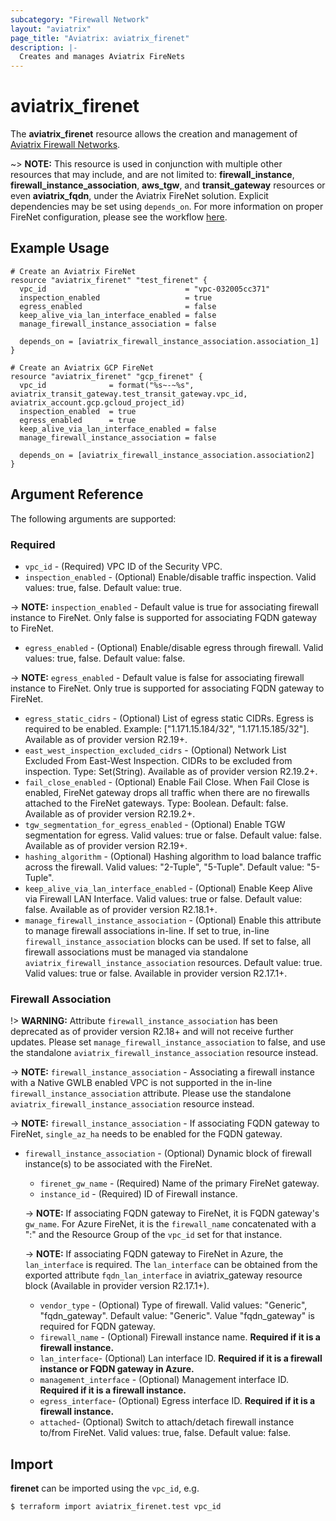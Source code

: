 ```yaml
---
subcategory: "Firewall Network"
layout: "aviatrix"
page_title: "Aviatrix: aviatrix_firenet"
description: |-
  Creates and manages Aviatrix FireNets
---
```


# aviatrix_firenet

The **aviatrix_firenet** resource allows the creation and management of [Aviatrix Firewall Networks](https://docs.aviatrix.com/HowTos/firewall_network_faq.html).

~> **NOTE:** This resource is used in conjunction with multiple other resources that may include, and are not limited to: **firewall_instance**, **firewall_instance_association**, **aws_tgw**, and **transit_gateway** resources or even **aviatrix_fqdn**, under the Aviatrix FireNet solution. Explicit dependencies may be set using `depends_on`. For more information on proper FireNet configuration, please see the workflow [here](https://docs.aviatrix.com/HowTos/firewall_network_workflow.html).

## Example Usage

```hcl
# Create an Aviatrix FireNet
resource "aviatrix_firenet" "test_firenet" {
  vpc_id                               = "vpc-032005cc371"
  inspection_enabled                   = true
  egress_enabled                       = false
  keep_alive_via_lan_interface_enabled = false
  manage_firewall_instance_association = false

  depends_on = [aviatrix_firewall_instance_association.association_1]
}
```

```hcl
# Create an Aviatrix GCP FireNet
resource "aviatrix_firenet" "gcp_firenet" {
  vpc_id              = format("%s~-~%s", aviatrix_transit_gateway.test_transit_gateway.vpc_id, aviatrix_account.gcp.gcloud_project_id)
  inspection_enabled  = true
  egress_enabled      = true
  keep_alive_via_lan_interface_enabled = false
  manage_firewall_instance_association = false

  depends_on = [aviatrix_firewall_instance_association.association2]
}
```

## Argument Reference

The following arguments are supported:

### Required
* `vpc_id` - (Required) VPC ID of the Security VPC.
* `inspection_enabled` - (Optional) Enable/disable traffic inspection. Valid values: true, false. Default value: true.

-> **NOTE:** `inspection_enabled` - Default value is true for associating firewall instance to FireNet. Only false is supported for associating FQDN gateway to FireNet.

* `egress_enabled` - (Optional) Enable/disable egress through firewall. Valid values: true, false. Default value: false.

-> **NOTE:** `egress_enabled` - Default value is false for associating firewall instance to FireNet. Only true is supported for associating FQDN gateway to FireNet.

* `egress_static_cidrs` - (Optional) List of egress static CIDRs. Egress is required to be enabled. Example: ["1.171.15.184/32", "1.171.15.185/32"]. Available as of provider version R2.19+.
* `east_west_inspection_excluded_cidrs` - (Optional) Network List Excluded From East-West Inspection. CIDRs to be excluded from inspection. Type: Set(String). Available as of provider version R2.19.2+.
* `fail_close_enabled` - (Optional) Enable Fail Close. When Fail Close is enabled, FireNet gateway drops all traffic when there are no firewalls attached to the FireNet gateways. Type: Boolean. Default: false. Available as of provider version R2.19.2+.
* `tgw_segmentation_for_egress_enabled` - (Optional) Enable TGW segmentation for egress. Valid values: true or false. Default value: false. Available as of provider version R2.19+.
* `hashing_algorithm` - (Optional) Hashing algorithm to load balance traffic across the firewall. Valid values: "2-Tuple", "5-Tuple". Default value: "5-Tuple".
* `keep_alive_via_lan_interface_enabled` - (Optional) Enable Keep Alive via Firewall LAN Interface. Valid values: true or false. Default value: false. Available as of provider version R2.18.1+.
* `manage_firewall_instance_association` - (Optional) Enable this attribute to manage firewall associations in-line. If set to true, in-line `firewall_instance_association` blocks can be used. If set to false, all firewall associations must be managed via standalone `aviatrix_firewall_instance_association` resources. Default value: true. Valid values: true or false. Available in provider version R2.17.1+.

### Firewall Association

!> **WARNING:** Attribute `firewall_instance_association` has been deprecated as of provider version R2.18+ and will not receive further updates. Please set `manage_firewall_instance_association` to false, and use the standalone `aviatrix_firewall_instance_association` resource instead.

-> **NOTE:** `firewall_instance_association` - Associating a firewall instance with a Native GWLB enabled VPC is not supported in the in-line `firewall_instance_association` attribute. Please use the standalone `aviatrix_firewall_instance_association` resource instead.

-> **NOTE:** `firewall_instance_association` - If associating FQDN gateway to FireNet, `single_az_ha` needs to be enabled for the FQDN gateway.

* `firewall_instance_association` - (Optional) Dynamic block of firewall instance(s) to be associated with the FireNet.
  * `firenet_gw_name` - (Required) Name of the primary FireNet gateway.
  * `instance_id` - (Required) ID of Firewall instance.

  -> **NOTE:** If associating FQDN gateway to FireNet, it is FQDN gateway's `gw_name`. For Azure FireNet, it is the `firewall_name` concatenated with a ":" and the Resource Group of the `vpc_id` set for that instance.

  -> **NOTE:** If associating FQDN gateway to FireNet in Azure, the `lan_interface` is required. The `lan_interface` can be obtained from the exported attribute `fqdn_lan_interface` in aviatrix_gateway resource block (Available in provider version R2.17.1+).

  * `vendor_type` - (Optional) Type of firewall. Valid values: "Generic", "fqdn_gateway". Default value: "Generic". Value "fqdn_gateway" is required for FQDN gateway.  
  * `firewall_name` - (Optional) Firewall instance name. **Required if it is a firewall instance.**
  * `lan_interface`- (Optional) Lan interface ID. **Required if it is a firewall instance or FQDN gateway in Azure.**
  * `management_interface` - (Optional) Management interface ID. **Required if it is a firewall instance.**
  * `egress_interface`- (Optional) Egress interface ID. **Required if it is a firewall instance.**
  * `attached`- (Optional) Switch to attach/detach firewall instance to/from FireNet. Valid values: true, false. Default value: false.


## Import

**firenet** can be imported using the `vpc_id`, e.g.

```
$ terraform import aviatrix_firenet.test vpc_id
```
